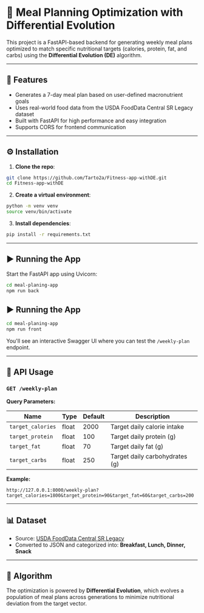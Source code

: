 
# 🥗 Meal Planning Optimization with Differential Evolution

This project is a FastAPI-based backend for generating weekly meal plans optimized to match specific nutritional targets (calories, protein, fat, and carbs) using the **Differential Evolution (DE)** algorithm.

---

## 🚀 Features

- Generates a 7-day meal plan based on user-defined macronutrient goals
- Uses real-world food data from the USDA FoodData Central SR Legacy dataset
- Built with FastAPI for high performance and easy integration
- Supports CORS for frontend communication

---

## ⚙️ Installation

1. **Clone the repo**:

```bash
git clone https://github.com/Tarto2a/Fitness-app-withDE.git
cd Fitness-app-withDE
```

2. **Create a virtual environment**:

```bash
python -m venv venv
source venv/bin/activate 
```

3. **Install dependencies**:

```bash
pip install -r requirements.txt
```

---

## ▶️ Running the App

Start the FastAPI app using Uvicorn:

```bash
cd meal-planing-app
npm run back
```

## ▶️ Running the App

```bash
cd meal-planing-app
npm run front
```

You'll see an interactive Swagger UI where you can test the `/weekly-plan` endpoint.

---

## 📡 API Usage

### `GET /weekly-plan`

**Query Parameters:**

| Name           | Type   | Default | Description                  |
|----------------|--------|---------|------------------------------|
| `target_calories` | float  | 2000    | Target daily calorie intake   |
| `target_protein`  | float  | 100     | Target daily protein (g)     |
| `target_fat`      | float  | 70      | Target daily fat (g)         |
| `target_carbs`    | float  | 250     | Target daily carbohydrates (g)|

**Example:**
```
http://127.0.0.1:8000/weekly-plan?target_calories=1800&target_protein=90&target_fat=60&target_carbs=200
```

---

## 📊 Dataset

- Source: [USDA FoodData Central SR Legacy](https://fdc.nal.usda.gov/)
- Converted to JSON and categorized into: **Breakfast, Lunch, Dinner, Snack**

---

## 🧠 Algorithm

The optimization is powered by **Differential Evolution**, which evolves a population of meal plans across generations to minimize nutritional deviation from the target vector.


